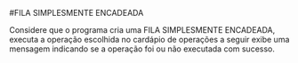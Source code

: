 #FILA SIMPLESMENTE ENCADEADA

Considere que o programa cria uma FILA SIMPLESMENTE ENCADEADA, executa a operação
escolhida no cardápio de operações a seguir exibe uma mensagem indicando se a operação
foi ou não executada com sucesso.
